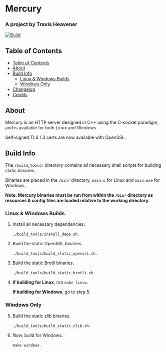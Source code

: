 # Mercury

### A project by Travis Heavener

[![Build](https://github.com/travis-heavener/mercury/actions/workflows/build.yml/badge.svg)](https://github.com/travis-heavener/mercury/actions/workflows/build.yml)

## Table of Contents

- [Table of Contents](#table-of-contents)
- [About](#about)
- [Build Info](#build-info)
    - [Linux & Windows Builds](#linux--windows-builds)
    - [Windows Only](#windows-only)
- [Changelog](CHANGELOG.md)
- [Credits](CREDITS.md)

## About

Mercury is an HTTP server designed in C++ using the C-socket paradigm, and is available for both Linux and Windows.

Self-signed TLS 1.3 certs are now available with OpenSSL.

## Build Info

The `/build_tools/` directory contains all necessary shell scripts for building static binaries.

Binaries are placed in the `/bin/` directory, `main.o` for Linux and `main.exe` for Windows.

**Note: Mercury binaries must be run from within the `/bin/` directory as resources & config files are loaded relative to the working directory.**

### Linux & Windows Builds

1. Install all necessary dependencies.

    `./build_tools/install_deps.sh`.

2. Build the static OpenSSL binaries.

    `./build_tools/build_static_openssl.sh`.

3. Build the static Brotli binaries.

    `./build_tools/build_static_brotli.sh`.

4. **If building for Linux**, run `make linux`.

    **If building for Windows**, go to step 5.

### Windows Only

5. Build the static zlib binaries.

    `./build_tools/build_static_zlib.sh`.

6. Now, build for Windows.

    `make windows`.